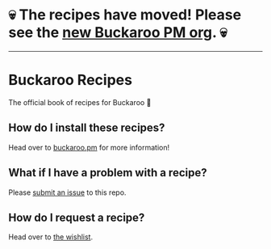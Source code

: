 # :skull: The recipes have moved! Please see the [new Buckaroo PM org](https://github.com/buckaroo-pm). :skull: 

----

# Buckaroo Recipes
The official book of recipes for Buckaroo 📒

## How do I install these recipes?
Head over to [buckaroo.pm](https://www.buckaroo.pm/) for more information! 

## What if I have a problem with a recipe? 
Please [submit an issue](https://github.com/LoopPerfect/buckaroo-recipes/issues/new) to this repo. 

## How do I request a recipe?
Head over to [the wishlist](https://github.com/LoopPerfect/buckaroo-wishlist). 
